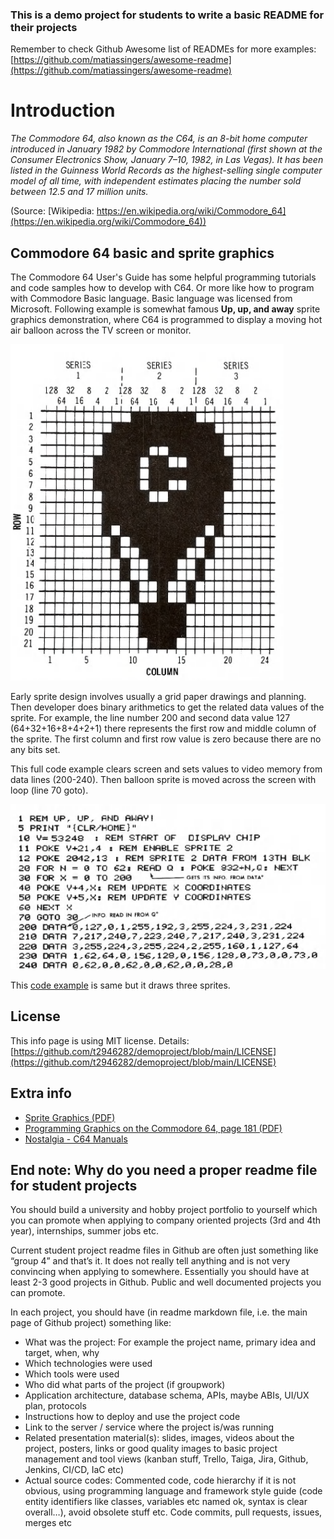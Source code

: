 ### This is a demo project for students to write a basic README for their projects

Remember to check Github Awesome list of READMEs for more examples: [https://github.com/matiassingers/awesome-readme](https://github.com/matiassingers/awesome-readme)

# Introduction

*The Commodore 64, also known as the C64, is an 8-bit home computer introduced in January 1982 by Commodore International (first shown at the Consumer Electronics Show, January 7–10, 1982, in Las Vegas). It has been listed in the Guinness World Records as the highest-selling single computer model of all time, with independent estimates placing the number sold between 12.5 and 17 million units.*

(Source: [Wikipedia: https://en.wikipedia.org/wiki/Commodore_64](https://en.wikipedia.org/wiki/Commodore_64))

## Commodore 64 basic and sprite graphics

The Commodore 64 User's Guide has some helpful programming tutorials and code samples how to develop with C64. Or more like how to program with Commodore Basic language. Basic language was licensed from Microsoft. Following example is somewhat famous **Up, up, and away** sprite graphics demonstration, where C64 is programmed to display a moving hot air balloon across the TV screen or monitor.

![Alt text](images/balloon.png?raw=true "Balloon")

Early sprite design involves usually a grid paper drawings and planning. Then developer does binary arithmetics to get the related data values of the sprite. For example, the line number 200 and second data value 127 (64+32+16+8+4+2+1) there represents the first row and middle column of the sprite. The first column and first row value is zero because there are no any bits set.

This full code example clears screen and sets values to video memory from data lines (200-240). Then balloon sprite is moved across the screen with loop (line 70 goto).

![Alt text](images/basic_code.png?raw=true "Basic code for three balloons")

This [code example](https://github.com/t2946282/demoproject/blob/be9d359f1be4abd0433715bfd1881238b25569c6/threeballoons.txt) is same but it draws three sprites.

## License

This info page is using MIT license. Details: [https://github.com/t2946282/demoproject/blob/main/LICENSE](https://github.com/t2946282/demoproject/blob/main/LICENSE)

## Extra info

- [Sprite Graphics \(PDF\)](https://www.commodore.ca/manuals/c64_users_guide/c64-users_guide-06-sprite_graphics.pdf)
- [Programming Graphics on the Commodore 64, page 181 \(PDF\)](https://www.commodore.ca/manuals/c64_programmers_reference/c64-programmers_reference_guide-03-programming_graphics.pdf)
- [Nostalgia - C64 Manuals](https://codeincomplete.com/articles/c64-manual-nostalgia/)

## End note: Why do you need a proper readme file for student projects

You should build a university and hobby project portfolio to yourself which you can promote when applying to company oriented projects (3rd and 4th year), internships, summer jobs etc.

Current student project readme files in Github are often just something like “group 4” and that’s it. It does not really tell anything and is not very convincing when applying to somewhere. Essentially you should have at least 2-3 good projects in Github. Public and well documented projects you can promote.

In each project, you should have (in readme markdown file, i.e. the main page of Github project) something like:

- What was the project: For example the project name, primary idea and target, when, why
- Which technologies were used
- Which tools were used
- Who did what parts of the project (if groupwork)
- Application architecture, database schema, APIs, maybe ABIs, UI/UX plan, protocols
- Instructions how to deploy and use the project code
- Link to the server / service where the project is/was running
- Related presentation material(s): slides, images, videos about the project, posters, links or good quality images to basic project management and tool views (kanban stuff, Trello, Taiga, Jira, Github, Jenkins, CI/CD, IaC etc)
- Actual source codes: Commented code, code hierarchy if it is not obvious, using programming language and framework style guide (code entity identifiers like classes, variables etc named ok, syntax is clear overall…), avoid obsolete stuff etc. Code commits, pull requests, issues, merges etc


